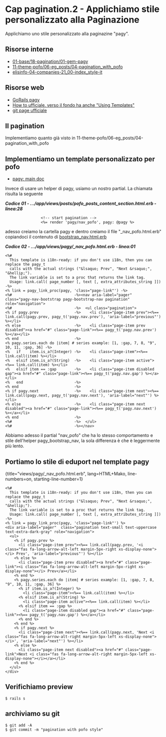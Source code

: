 # <a name="top"></a> Cap pagination.2 - Applichiamo stile personalizzato alla Paginazione

Applichiamo uno stile personalizzato alla paginazine "pagy".


## Risorse interne

- [01-base/18-pagination/01-gem-pagy]()
- [11-theme-pofo/06-eg_posts/04-pagination_with_pofo]()
- [elisinfo-04-companies-21_00-index_style-it]()



## Risorse web

- [GoRails pagy](https://gorails.com/episodes/pagination-with-pagy-gem)
- [How to ufficiale. verso il fondo ha anche "Using Templates"](https://ddnexus.github.io/pagy/how-to.html)
- [git page ufficiale](https://github.com/ddnexus/pagy)




## Il pagination

Implementiamo quanto già visto in 11-theme-pofo/06-eg_posts/04-pagination_with_pofo




## Implementiamo un template personalizzato per pofo  

- [pagy: main doc](https://ddnexus.github.io/pagy/api/frontend.html)

Invece di usare un helper di pagy, usiamo un nostro partial. La chiamata risulta la seguente

***Codice 01 - .../app/views/posts/pofo_posts_content_section.html.erb - linea:28***

```html+erb
                <!-- start pagination -->
                <%= render 'pagy/nav_pofo', pagy: @pagy %>
```

adesso creiamo la cartella pagy e dentro creiamo il file "_nav_pofo.html.erb" copiandoci il contenuto di [bootstrap_nav.html.erb](https://github.com/ddnexus/pagy/blob/master/lib/templates/bootstrap_nav.html.erb)

***Codice 02 - .../app/views/pagy/_nav_pofo.html.erb - linea:01***

```html+erb
<%#
  This template is i18n-ready: if you don't use i18n, then you can replace the pagy_t
  calls with the actual strings ("&lsaquo; Prev", "Next &rsaquo;", "&hellip;").
  The link variable is set to a proc that returns the link tag.
  Usage: link.call( page_number [, text [, extra_attributes_string ]])
-%>
<% link = pagy_link_proc(pagy, 'class="page-link"') -%>
<%#                            -%><nav aria-label="pager"  class="pagy-nav-bootstrap pagy-bootstrap-nav pagination" role="navigation">
<%#                            -%>  <ul class="pagination">
<% if pagy.prev                -%>    <li class="page-item prev"><%== link.call(pagy.prev, pagy_t('pagy.nav.prev'), 'aria-label="previous"') %></li>
<% else                        -%>    <li class="page-item prev disabled"><a href="#" class="page-link"><%== pagy_t('pagy.nav.prev') %></a></li>
<% end                         -%>
<% pagy.series.each do |item| # series example: [1, :gap, 7, 8, "9", 10, 11, :gap, 36] -%>
<%   if    item.is_a?(Integer) -%>    <li class="page-item"><%== link.call(item) %></li>
<%   elsif item.is_a?(String)  -%>    <li class="page-item active"><%== link.call(item) %></li>
<%   elsif item == :gap        -%>    <li class="page-item disabled gap"><a href="#" class="page-link"><%== pagy_t('pagy.nav.gap') %></a></li>
<%   end                       -%>
<% end                         -%>
<% if pagy.next                -%>    <li class="page-item next"><%== link.call(pagy.next, pagy_t('pagy.nav.next'), 'aria-label="next"') %></li>
<% else                        -%>    <li class="page-item next disabled"><a href="#" class="page-link"><%== pagy_t('pagy.nav.next') %></a></li>
<% end                         -%>
<%#                            -%>  </ul>
<%#                            -%></nav>
```

Abbiamo adesso il partial "nav_pofo" che ha lo stesso comportamento e stile dell'helper pagy_bootstrap_nav, la sola differenza è che è leggermente più lento.



## Portiamo lo stile di eduport nel template pagy


{title="views/pagy/_nav_pofo.html.erb", lang=HTML+Mako, line-numbers=on, starting-line-number=1}
```
<%#
  This template is i18n-ready: if you don't use i18n, then you can replace the pagy_t
  calls with the actual strings ("&lsaquo; Prev", "Next &rsaquo;", "&hellip;").
  The link variable is set to a proc that returns the link tag.
  Usage: link.call( page_number [, text [, extra_attributes_string ]])
-%>
<% link = pagy_link_proc(pagy, 'class="page-link"') %>
<div aria-label="pager"  class="pagination text-small text-uppercase text-extra-dark-gray" role="navigation">
  <ul>
    <% if pagy.prev %>
      <li class="page-item prev"><%== link.call(pagy.prev, '<i class="fas fa-long-arrow-alt-left margin-5px-right xs-display-none"></i> Prev', 'aria-label="previous"') %></li>
    <% else %>    
      <li class="page-item prev disabled"><a href="#" class="page-link"><i class="fas fa-long-arrow-alt-left margin-5px-right xs-display-none"></i> Prev</a></li>
    <% end %>
    <% pagy.series.each do |item| # series example: [1, :gap, 7, 8, "9", 10, 11, :gap, 36] %>
      <% if item.is_a?(Integer) %>    
        <li class="page-item"><%== link.call(item) %></li>
      <% elsif item.is_a?(String) %>    
        <li class="page-item active"><%== link.call(item) %></li>
      <% elsif item == :gap %>    
        <li class="page-item disabled gap"><a href="#" class="page-link"><%== pagy_t('pagy.nav.gap') %></a></li>
      <% end %>
    <% end %>
    <% if pagy.next %>
      <li class="page-item next"><%== link.call(pagy.next, 'Next <i class="fas fa-long-arrow-alt-right margin-5px-left xs-display-none"></i>', 'aria-label="next"') %></li>
    <% else %>    
      <li class="page-item next disabled"><a href="#" class="page-link">Next <i class="fas fa-long-arrow-alt-right margin-5px-left xs-display-none"></i></a></li>
    <% end %>
  </ul>
</div>
```




## Verifichiamo preview

```
$ rails s
```




## archiviamo su git

```
$ git add -A
$ git commit -m "pagination with pofo style"
```

